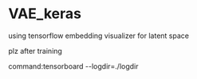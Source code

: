 # VAE_keras
using tensorflow embedding visualizer for latent space

plz after training

command:tensorboard --logdir=./logdir
